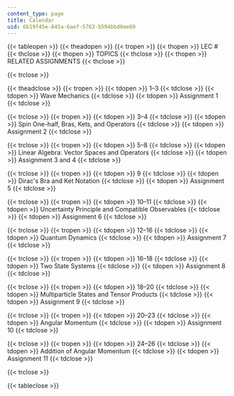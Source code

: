 ```yaml
---
content_type: page
title: Calendar
uid: 6b19f45e-845a-6aef-5763-b594bbd0ee69
---
```


{{< tableopen >}}
{{< theadopen >}}
{{< tropen >}}
{{< thopen >}}
LEC #
{{< thclose >}}
{{< thopen >}}
TOPICS
{{< thclose >}}
{{< thopen >}}
RELATED ASSIGNMENTS
{{< thclose >}}

{{< trclose >}}

{{< theadclose >}}
{{< tropen >}}
{{< tdopen >}}
1–3
{{< tdclose >}}
{{< tdopen >}}
Wave Mechanics
{{< tdclose >}}
{{< tdopen >}}
Assignment 1
{{< tdclose >}}

{{< trclose >}}
{{< tropen >}}
{{< tdopen >}}
3–4
{{< tdclose >}}
{{< tdopen >}}
Spin One-half, Bras, Kets, and Operators
{{< tdclose >}}
{{< tdopen >}}
Assignment 2
{{< tdclose >}}

{{< trclose >}}
{{< tropen >}}
{{< tdopen >}}
5–8
{{< tdclose >}}
{{< tdopen >}}
Linear Algebra: Vector Spaces and Operators
{{< tdclose >}}
{{< tdopen >}}
Assignment 3 and 4
{{< tdclose >}}

{{< trclose >}}
{{< tropen >}}
{{< tdopen >}}
9
{{< tdclose >}}
{{< tdopen >}}
Dirac's Bra and Ket Notation
{{< tdclose >}}
{{< tdopen >}}
Assignment 5
{{< tdclose >}}

{{< trclose >}}
{{< tropen >}}
{{< tdopen >}}
10–11
{{< tdclose >}}
{{< tdopen >}}
Uncertainty Principle and Compatible Observables
{{< tdclose >}}
{{< tdopen >}}
Assignment 6
{{< tdclose >}}

{{< trclose >}}
{{< tropen >}}
{{< tdopen >}}
12–16
{{< tdclose >}}
{{< tdopen >}}
Quantum Dynamics
{{< tdclose >}}
{{< tdopen >}}
Assignment 7
{{< tdclose >}}

{{< trclose >}}
{{< tropen >}}
{{< tdopen >}}
16–18
{{< tdclose >}}
{{< tdopen >}}
Two State Systems
{{< tdclose >}}
{{< tdopen >}}
Assignment 8
{{< tdclose >}}

{{< trclose >}}
{{< tropen >}}
{{< tdopen >}}
18–20
{{< tdclose >}}
{{< tdopen >}}
Multiparticle States and Tensor Products
{{< tdclose >}}
{{< tdopen >}}
Assignment 9
{{< tdclose >}}

{{< trclose >}}
{{< tropen >}}
{{< tdopen >}}
20–23
{{< tdclose >}}
{{< tdopen >}}
Angular Momentum
{{< tdclose >}}
{{< tdopen >}}
Assignment 10
{{< tdclose >}}

{{< trclose >}}
{{< tropen >}}
{{< tdopen >}}
24–26
{{< tdclose >}}
{{< tdopen >}}
Addition of Angular Momentum
{{< tdclose >}}
{{< tdopen >}}
Assignment 11
{{< tdclose >}}

{{< trclose >}}

{{< tableclose >}}